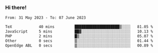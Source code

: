 ### Hi there!

<!--START_SECTION:waka-->

```txt
From: 31 May 2023 - To: 07 June 2023

TeX            40 mins         ████████████████████▒░░░░   81.05 %
JavaScript     5 mins          ██▓░░░░░░░░░░░░░░░░░░░░░░   10.13 %
PHP            2 mins          █▒░░░░░░░░░░░░░░░░░░░░░░░   05.07 %
Other          0 secs          ▒░░░░░░░░░░░░░░░░░░░░░░░░   01.44 %
OpenEdge ABL   0 secs          ▒░░░░░░░░░░░░░░░░░░░░░░░░   00.89 %
```

<!--END_SECTION:waka-->
